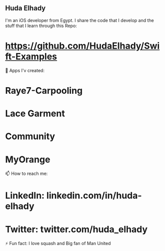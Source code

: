 ## Huda Elhady

I'm an iOS developer from Egypt. I share the code that I develop and the stuff that I learn through this Repo:
# https://github.com/HudaElhady/Swift-Examples

🌱 Apps I'v created:

# Raye7-Carpooling
# Lace Garment
# Community
# MyOrange

📫 How to reach me:

# LinkedIn: linkedin.com/in/huda-elhady
# Twitter: twitter.com/huda_elhady

⚡ Fun fact: I love squash and Big fan of Man United

